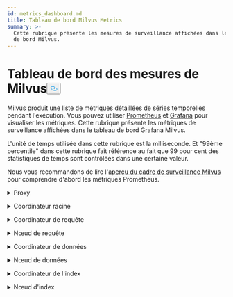 ```yaml
---
id: metrics_dashboard.md
title: Tableau de bord Milvus Metrics
summary: >-
  Cette rubrique présente les mesures de surveillance affichées dans le tableau
  de bord Milvus.
---
```

<h1 id="Milvus-Metrics-Dashboard" class="common-anchor-header">Tableau de bord des mesures de Milvus<button data-href="#Milvus-Metrics-Dashboard" class="anchor-icon" translate="no">
      <svg translate="no"
        aria-hidden="true"
        focusable="false"
        height="20"
        version="1.1"
        viewBox="0 0 16 16"
        width="16"
      >
        <path
          fill="#0092E4"
          fill-rule="evenodd"
          d="M4 9h1v1H4c-1.5 0-3-1.69-3-3.5S2.55 3 4 3h4c1.45 0 3 1.69 3 3.5 0 1.41-.91 2.72-2 3.25V8.59c.58-.45 1-1.27 1-2.09C10 5.22 8.98 4 8 4H4c-.98 0-2 1.22-2 2.5S3 9 4 9zm9-3h-1v1h1c1 0 2 1.22 2 2.5S13.98 12 13 12H9c-.98 0-2-1.22-2-2.5 0-.83.42-1.64 1-2.09V6.25c-1.09.53-2 1.84-2 3.25C6 11.31 7.55 13 9 13h4c1.45 0 3-1.69 3-3.5S14.5 6 13 6z"
        ></path>
      </svg>
    </button></h1><p>Milvus produit une liste de métriques détaillées de séries temporelles pendant l'exécution. Vous pouvez utiliser <a href="https://prometheus.io/">Prometheus</a> et <a href="https://grafana.com/">Grafana</a> pour visualiser les métriques. Cette rubrique présente les métriques de surveillance affichées dans le tableau de bord Grafana Milvus.</p>
<p>L'unité de temps utilisée dans cette rubrique est la milliseconde. Et "99ème percentile" dans cette rubrique fait référence au fait que 99 pour cent des statistiques de temps sont contrôlées dans une certaine valeur.</p>
<p>Nous vous recommandons de lire l'<a href="/docs/fr/monitor_overview.md">aperçu du cadre de surveillance Milvus</a> pour comprendre d'abord les métriques Prometheus.</p>
<p><details><summary>Proxy</summary></p>
<table>
<thead>
<tr><th>Panel</th><th>Description du panneau</th><th>PromQL (langage de requête Prometheus)</th><th>Les métriques Milvus utilisées</th><th>Description des métriques Milvus</th></tr>
</thead>
<tbody>
<tr><td>Taux de comptage des vecteurs de recherche</td><td>Nombre moyen de vecteurs interrogés par seconde par chaque proxy au cours des deux dernières minutes.</td><td><code translate="no">sum(increase(milvus_proxy_search_vectors_count{app_kubernetes_io_instance=~&quot;$instance&quot;, app_kubernetes_io_name=&quot;$app_name&quot;, namespace=&quot;$namespace&quot;}[2m])/120) by (pod, node_id)</code></td><td><code translate="no">milvus_proxy_search_vectors_count</code></td><td>Nombre cumulé de vecteurs interrogés.</td></tr>
<tr><td>Taux de comptage des vecteurs d'insertion</td><td>Nombre moyen de vecteurs insérés par seconde par chaque proxy au cours des deux dernières minutes.</td><td><code translate="no">sum(increase(milvus_proxy_insert_vectors_count{app_kubernetes_io_instance=~&quot;$instance&quot;, app_kubernetes_io_name=&quot;$app_name&quot;, namespace=&quot;$namespace&quot;}[2m])/120) by (pod, node_id)</code></td><td><code translate="no">milvus_proxy_insert_vectors_count</code></td><td>Nombre cumulé de vecteurs insérés.</td></tr>
<tr><td>Temps de latence de la recherche</td><td>Temps de latence moyen et 99e centile du temps de latence pour la réception des demandes de recherche et d'interrogation par chaque mandataire au cours des deux dernières minutes.</td><td>p99 : <br/> <code translate="no">histogram_quantile(0.99, sum by (le, query_type, pod, node_id) (rate(milvus_proxy_sq_latency_bucket{app_kubernetes_io_instance=~&quot;$instance&quot;, app_kubernetes_io_name=&quot;$app_name&quot;, namespace=&quot;$namespace&quot;}[2m])))</code> <br/> avg : <br/> <code translate="no">sum(increase(milvus_proxy_sq_latency_sum{app_kubernetes_io_instance=~&quot;$instance&quot;, app_kubernetes_io_name=&quot;$app_name&quot;, namespace=&quot;$namespace&quot;}[2m])) by (pod, node_id, query_type) / sum(increase(milvus_proxy_sq_latency_count{app_kubernetes_io_instance=~&quot;$instance&quot;, app_kubernetes_io_name=&quot;$app_name&quot;, namespace=&quot;$namespace&quot;}[2m])) by (pod, node_id, query_type)</code></td><td><code translate="no">milvus_proxy_sq_latency</code></td><td>Temps de latence des demandes de recherche et d'interrogation.</td></tr>
<tr><td>Temps de latence de la recherche dans la collection</td><td>Temps de latence moyen et 99e percentile de la latence de réception des demandes de recherche et d'interrogation d'une collection spécifique par chaque proxy au cours des deux dernières minutes.</td><td>p99 : <br/> <code translate="no">histogram_quantile(0.99, sum by (le, query_type, pod, node_id) (rate(milvus_proxy_collection_sq_latency_bucket{app_kubernetes_io_instance=~&quot;$instance&quot;, app_kubernetes_io_name=&quot;$app_name&quot;, namespace=&quot;$namespace&quot;, collection_name=~&quot;$collection&quot;}[2m])))</code> <br/> avg : <br/> <code translate="no">sum(increase(milvus_proxy_collection_sq_latency_sum{app_kubernetes_io_instance=~&quot;$instance&quot;, app_kubernetes_io_name=&quot;$app_name&quot;, namespace=&quot;$namespace&quot;, collection_name=~&quot;$collection&quot;}[2m])) by (pod, node_id, query_type) / sum(increase(milvus_proxy_collection_sq_latency_count{app_kubernetes_io_instance=~&quot;$instance&quot;, app_kubernetes_io_name=&quot;$app_name&quot;, namespace=&quot;$namespace&quot;, collection_name=~&quot;$collection&quot;}[2m])) by (pod, node_id, query_type)</code></td><td><code translate="no">milvus_proxy_collection_sq_latency_sum</code></td><td>Temps de latence des demandes de recherche et d'interrogation d'une collection spécifique</td></tr>
<tr><td>Latence de mutation</td><td>Temps de latence moyen et 99e percentile du temps de latence pour la réception de demandes de mutation par chaque proxy au cours des deux dernières minutes.</td><td>p99 : <br/> <code translate="no">histogram_quantile(0.99, sum by (le, msg_type, pod, node_id) (rate(milvus_proxy_mutation_latency_bucket{app_kubernetes_io_instance=~&quot;$instance&quot;, app_kubernetes_io_name=&quot;$app_name&quot;, namespace=&quot;$namespace&quot;}[2m])))</code> <br/> avg : <br/> <code translate="no">sum(increase(milvus_proxy_mutation_latency_sum{app_kubernetes_io_instance=~&quot;$instance&quot;, app_kubernetes_io_name=&quot;$app_name&quot;, namespace=&quot;$namespace&quot;}[2m])) by (pod, node_id, msg_type) / sum(increase(milvus_proxy_mutation_latency_count{app_kubernetes_io_instance=~&quot;$instance&quot;, app_kubernetes_io_name=&quot;$app_name&quot;, namespace=&quot;$namespace&quot;}[2m])) by (pod, node_id, msg_type)</code></td><td><code translate="no">milvus_proxy_mutation_latency_sum</code></td><td>Temps de latence des demandes de mutation.</td></tr>
<tr><td>Temps de latence de la mutation de la collection</td><td>Temps de latence moyen et 99e percentile de la latence de réception des demandes de mutation vers une collection spécifique par chaque proxy au cours des deux dernières minutes.</td><td>p99 : <br/> <code translate="no">histogram_quantile(0.99, sum by (le, query_type, pod, node_id) (rate(milvus_proxy_collection_sq_latency_bucket{app_kubernetes_io_instance=~&quot;$instance&quot;, app_kubernetes_io_name=&quot;$app_name&quot;, namespace=&quot;$namespace&quot;, collection_name=~&quot;$collection&quot;}[2m])))</code> <br/> avg : <br/> <code translate="no">sum(increase(milvus_proxy_collection_sq_latency_sum{app_kubernetes_io_instance=~&quot;$instance&quot;, app_kubernetes_io_name=&quot;$app_name&quot;, namespace=&quot;$namespace&quot;, collection_name=~&quot;$collection&quot;}[2m])) by (pod, node_id, query_type) / sum(increase(milvus_proxy_collection_sq_latency_count{app_kubernetes_io_instance=~&quot;$instance&quot;, app_kubernetes_io_name=&quot;$app_name&quot;, namespace=&quot;$namespace&quot;, collection_name=~&quot;$collection&quot;}[2m])) by (pod, node_id, query_type)</code></td><td><code translate="no">milvus_proxy_collection_sq_latency_sum</code></td><td>Temps de latence des demandes de mutation vers une collection spécifique</td></tr>
<tr><td>Temps d'attente des résultats de recherche</td><td>Temps de latence moyen et 99e centile du temps de latence entre l'envoi de demandes de recherche et de requête et la réception des résultats par proxy au cours des deux dernières minutes.</td><td>p99 : <br/> <code translate="no">histogram_quantile(0.99, sum by (le, query_type, pod, node_id) (rate(milvus_proxy_sq_wait_result_latency_bucket{app_kubernetes_io_instance=~&quot;$instance&quot;, app_kubernetes_io_name=&quot;$app_name&quot;, namespace=&quot;$namespace&quot;}[2m])))</code> <br/> avg : <br/> <code translate="no">sum(increase(milvus_proxy_sq_wait_result_latency_sum{app_kubernetes_io_instance=~&quot;$instance&quot;, app_kubernetes_io_name=&quot;$app_name&quot;, namespace=&quot;$namespace&quot;}[2m])) by (pod, node_id, query_type) / sum(increase(milvus_proxy_sq_wait_result_latency_count{app_kubernetes_io_instance=~&quot;$instance&quot;, app_kubernetes_io_name=&quot;$app_name&quot;, namespace=&quot;$namespace&quot;}[2m])) by (pod, node_id, query_type)</code></td><td><code translate="no">milvus_proxy_sq_wait_result_latency</code></td><td>Temps de latence entre l'envoi de demandes de recherche et de requête et la réception des résultats.</td></tr>
<tr><td>Réduire la latence des résultats de recherche</td><td>Temps de latence moyen et 99e percentile du temps de latence pour l'agrégation des résultats de recherche et de requête par proxy au cours des deux dernières minutes.</td><td>p99 : <br/> <code translate="no">histogram_quantile(0.99, sum by (le, query_type, pod, node_id) (rate(milvus_proxy_sq_reduce_result_latency_bucket{app_kubernetes_io_instance=~&quot;$instance&quot;, app_kubernetes_io_name=&quot;$app_name&quot;, namespace=&quot;$namespace&quot;}[2m])))</code> <br/> avg : <br/> <code translate="no">sum(increase(milvus_proxy_sq_reduce_result_latency_sum{app_kubernetes_io_instance=~&quot;$instance&quot;, app_kubernetes_io_name=&quot;$app_name&quot;, namespace=&quot;$namespace&quot;}[2m])) by (pod, node_id, query_type) / sum(increase(milvus_proxy_sq_reduce_result_latency_count{app_kubernetes_io_instance=~&quot;$instance&quot;, app_kubernetes_io_name=&quot;$app_name&quot;, namespace=&quot;$namespace&quot;}[2m])) by (pod, node_id, query_type)</code></td><td><code translate="no">milvus_proxy_sq_reduce_result_latency</code></td><td>Temps de latence de l'agrégation des résultats de recherche et d'interrogation renvoyés par chaque nœud d'interrogation.</td></tr>
<tr><td>Temps de latence du décodage des résultats de recherche</td><td>Temps de latence moyen et 99e centile du temps de latence du décodage des résultats de recherche et d'interrogation par proxy au cours des deux dernières minutes.</td><td>p99 : <br/> <code translate="no">histogram_quantile(0.99, sum by (le, query_type, pod, node_id) (rate(milvus_proxy_sq_decode_result_latency_bucket{app_kubernetes_io_instance=~&quot;$instance&quot;, app_kubernetes_io_name=&quot;$app_name&quot;, namespace=&quot;$namespace&quot;}[2m])))</code> <br/> avg : <br/> <code translate="no">sum(increase(milvus_proxy_sq_decode_result_latency_sum{app_kubernetes_io_instance=~&quot;$instance&quot;, app_kubernetes_io_name=&quot;$app_name&quot;, namespace=&quot;$namespace&quot;}[2m])) by (pod, node_id, query_type) / sum(increase(milvus_proxy_sq_decode_resultlatency_count{app_kubernetes_io_instance=~&quot;$instance&quot;, app_kubernetes_io_name=&quot;$app_name&quot;, namespace=&quot;$namespace&quot;}[2m])) by (pod, node_id, query_type)</code></td><td><code translate="no">milvus_proxy_sq_decode_result_latency</code></td><td>Temps de latence du décodage de chaque résultat de recherche et de requête.</td></tr>
<tr><td>Msg Stream Object Num</td><td>Nombre moyen, maximum et minimum d'objets msgstream créés par chaque proxy sur le sujet physique correspondant au cours des deux dernières minutes.</td><td><code translate="no">avg(milvus_proxy_msgstream_obj_num{app_kubernetes_io_instance=~&quot;$instance&quot;, app_kubernetes_io_name=&quot;$app_name&quot;, namespace=&quot;$namespace&quot;}) by (pod, node_id) max(milvus_proxy_msgstream_obj_num{app_kubernetes_io_instance=~&quot;$instance&quot;, app_kubernetes_io_name=&quot;$app_name&quot;, namespace=&quot;$namespace&quot;}) by (pod, node_id) min(milvus_proxy_msgstream_obj_num{app_kubernetes_io_instance=~&quot;$instance&quot;, app_kubernetes_io_name=&quot;$app_name&quot;, namespace=&quot;$namespace&quot;}) by (pod, node_id)</code></td><td><code translate="no">milvus_proxy_msgstream_obj_num</code></td><td>Le nombre d'objets msgstream créés sur chaque sujet physique.</td></tr>
<tr><td>Latence d'envoi des mutations</td><td>Temps de latence moyen et 99e centile du temps de latence de l'envoi de demandes d'insertion ou de suppression par chaque proxy au cours des deux dernières minutes.</td><td>p99 : <br/> <code translate="no">histogram_quantile(0.99, sum by (le, msg_type, pod, node_id) (rate(milvus_proxy_mutation_send_latency_bucket{app_kubernetes_io_instance=~&quot;$instance&quot;, app_kubernetes_io_name=&quot;$app_name&quot;, namespace=&quot;$namespace&quot;}[2m])))</code> <br/> avg : <br/> <code translate="no">sum(increase(milvus_proxy_mutation_send_latency_sum{app_kubernetes_io_instance=~&quot;$instance&quot;, app_kubernetes_io_name=&quot;$app_name&quot;, namespace=&quot;$namespace&quot;}[2m])) by (pod, node_id, msg_type) / sum(increase(milvus_proxy_mutation_send_latency_count{app_kubernetes_io_instance=~&quot;$instance&quot;, app_kubernetes_io_name=&quot;$app_name&quot;, namespace=&quot;$namespace&quot;}[2m])) by (pod, node_id, msg_type)</code></td><td><code translate="no">milvus_proxy_mutation_send_latency</code></td><td>Temps de latence pour l'envoi de demandes d'insertion ou de suppression.</td></tr>
<tr><td>Taux de réussite du cache</td><td>Le taux moyen de réussite dans le cache des opérations incluant <code translate="no">GeCollectionID</code>, <code translate="no">GetCollectionInfo</code>, et <code translate="no">GetCollectionSchema</code> par seconde au cours des deux dernières minutes.</td><td><code translate="no">sum(increase(milvus_proxy_cache_hit_count{app_kubernetes_io_instance=~&quot;$instance&quot;, app_kubernetes_io_name=&quot;$app_name&quot;, namespace=&quot;$namespace&quot;, cache_state=&quot;hit&quot;}[2m])/120) by(cache_name, pod, node_id) / sum(increase(milvus_proxy_cache_hit_count{app_kubernetes_io_instance=~&quot;$instance&quot;, app_kubernetes_io_name=&quot;$app_name&quot;, namespace=&quot;$namespace&quot;}[2m])/120) by(cache_name, pod, node_id)</code></td><td><code translate="no">milvus_proxy_cache_hit_count</code></td><td>Statistiques des taux de réussite et d'échec de chaque opération de lecture du cache.</td></tr>
<tr><td>Latence de mise à jour de la mémoire cache</td><td>La latence moyenne et le 99e percentile de la latence de mise à jour du cache par proxy au cours des deux dernières minutes.</td><td>p99 : <br/> <code translate="no">histogram_quantile(0.99, sum by (le, pod, node_id) (rate(milvus_proxy_cache_update_latency_bucket{app_kubernetes_io_instance=~&quot;$instance&quot;, app_kubernetes_io_name=&quot;$app_name&quot;, namespace=&quot;$namespace&quot;}[2m])))</code> <br/> avg : <br/> <code translate="no">sum(increase(milvus_proxy_cache_update_latency_sum{app_kubernetes_io_instance=~&quot;$instance&quot;, app_kubernetes_io_name=&quot;$app_name&quot;, namespace=&quot;$namespace&quot;}[2m])) by (pod, node_id) / sum(increase(milvus_proxy_cache_update_latency_count{app_kubernetes_io_instance=~&quot;$instance&quot;, app_kubernetes_io_name=&quot;$app_name&quot;, namespace=&quot;$namespace&quot;}[2m])) by (pod, node_id)</code></td><td><code translate="no">milvus_proxy_cache_update_latency</code></td><td>Temps de latence de la mise à jour du cache à chaque fois.</td></tr>
<tr><td>Temps de synchronisation</td><td>Le nombre moyen, maximum et minimum d'heures de référence synchronisées par chaque proxy dans le canal physique correspondant.</td><td><code translate="no">avg(milvus_proxy_sync_epoch_time{app_kubernetes_io_instance=~&quot;$instance&quot;, app_kubernetes_io_name=&quot;$app_name&quot;, namespace=&quot;$namespace&quot;}) by (pod, node_id) max(milvus_proxy_sync_epoch_time{app_kubernetes_io_instance=~&quot;$instance&quot;, app_kubernetes_io_name=&quot;$app_name&quot;, namespace=&quot;$namespace&quot;}) by (pod, node_id) min(milvus_proxy_sync_epoch_time{app_kubernetes_io_instance=~&quot;$instance&quot;, app_kubernetes_io_name=&quot;$app_name&quot;, namespace=&quot;$namespace&quot;}) by (pod, node_id)</code></td><td><code translate="no">milvus_proxy_sync_epoch_time</code></td><td>L'heure d'origine de chaque canal physique (heure Unix, millisecondes écoulées depuis le 1er janvier 1970).    <br/>    Il y a un <code translate="no">ChannelName</code> par défaut en dehors des canaux physiques.</td></tr>
<tr><td>Appliquer la latence PK</td><td>La latence moyenne et le 99ème percentile de la latence de l'application de la clé primaire par chaque proxy au cours des deux dernières minutes.</td><td>p99 : <br/> <code translate="no">histogram_quantile(0.99, sum by (le, pod, node_id) (rate(milvus_proxy_apply_pk_latency_bucket{app_kubernetes_io_instance=~&quot;$instance&quot;, app_kubernetes_io_name=&quot;$app_name&quot;, namespace=&quot;$namespace&quot;}[2m])))</code> <br/> avg : <br/> <code translate="no">sum(increase(milvus_proxy_apply_pk_latency_sum{app_kubernetes_io_instance=~&quot;$instance&quot;, app_kubernetes_io_name=&quot;$app_name&quot;, namespace=&quot;$namespace&quot;}[2m])) by (pod, node_id) / sum(increase(milvus_proxy_apply_pk_latency_count{app_kubernetes_io_instance=~&quot;$instance&quot;, app_kubernetes_io_name=&quot;$app_name&quot;, namespace=&quot;$namespace&quot;}[2m])) by (pod, node_id)</code></td><td><code translate="no">milvus_proxy_apply_pk_latency</code></td><td>Le temps de latence de l'application de la clé primaire.</td></tr>
<tr><td>Temps de latence de l'horodatage de l'application</td><td>Le temps de latence moyen et le 99ème percentile du temps de latence de l'application de l'horodatage par chaque proxy au cours des deux dernières minutes.</td><td>p99 : <br/> <code translate="no">histogram_quantile(0.99, sum by (le, pod, node_id) (rate(milvus_proxy_apply_timestamp_latency_bucket{app_kubernetes_io_instance=~&quot;$instance&quot;, app_kubernetes_io_name=&quot;$app_name&quot;, namespace=&quot;$namespace&quot;}[2m])))</code> <br/> avg : <br/> <code translate="no">sum(increase(milvus_proxy_apply_timestamp_latency_sum{app_kubernetes_io_instance=~&quot;$instance&quot;, app_kubernetes_io_name=&quot;$app_name&quot;, namespace=&quot;$namespace&quot;}[2m])) by (pod, node_id) / sum(increase(milvus_proxy_apply_timestamp_latency_count{app_kubernetes_io_instance=~&quot;$instance&quot;, app_kubernetes_io_name=&quot;$app_name&quot;, namespace=&quot;$namespace&quot;}[2m])) by (pod, node_id)</code></td><td><code translate="no">milvus_proxy_apply_timestamp_latency</code></td><td>Le temps de latence de l'application de l'horodatage.</td></tr>
<tr><td>Taux de réussite des demandes</td><td>Le nombre de requêtes réussies reçues par seconde par chaque proxy, avec une ventilation détaillée de chaque type de requête. Les types de demandes possibles sont DescribeCollection, DescribeIndex, GetCollectionStatistics, HasCollection, Search, Query, ShowPartitions, Insert, etc.</td></tr>
<tr><td><code translate="no">sum(increase(milvus_proxy_req_count{app_kubernetes_io_instance=~&quot;$instance&quot;, app_kubernetes_io_name=&quot;$app_name&quot;, namespace=&quot;$namespace&quot;, status=&quot;success&quot;}[2m])/120) by(function_name, pod, node_id)</code></td><td><code translate="no">milvus_proxy_req_count</code></td><td>Nombre de tous les types de demandes reçues</td></tr>
<tr><td>Taux d'échec des demandes</td><td>Le nombre de demandes échouées reçues par seconde par chaque proxy, avec une ventilation détaillée de chaque type de demande. Les types de demandes possibles sont DescribeCollection, DescribeIndex, GetCollectionStatistics, HasCollection, Search, Query, ShowPartitions, Insert, etc.</td></tr>
<tr><td><code translate="no">sum(increase(milvus_proxy_req_count{app_kubernetes_io_instance=~&quot;$instance&quot;, app_kubernetes_io_name=&quot;$app_name&quot;, namespace=&quot;$namespace&quot;, status=&quot;fail&quot;}[2m])/120) by(function_name, pod, node_id)</code></td><td><code translate="no">milvus_proxy_req_count</code></td><td>Nombre de tous les types de demandes reçues</td></tr>
<tr><td>Temps de latence des requêtes</td><td>La latence moyenne et le 99e percentile de la latence de tous les types de requêtes reçues par chaque proxy.</td><td>p99 : <br/> <code translate="no">histogram_quantile(0.99, sum by (le, pod, node_id, function_name) (rate(milvus_proxy_req_latency_bucket{app_kubernetes_io_instance=~&quot;$instance&quot;, app_kubernetes_io_name=&quot;$app_name&quot;, namespace=&quot;$namespace&quot;}[2m])))</code> <br/> avg : <br/> <code translate="no">sum(increase(milvus_proxy_req_latency_sum{app_kubernetes_io_instance=~&quot;$instance&quot;, app_kubernetes_io_name=&quot;$app_name&quot;, namespace=&quot;$namespace&quot;}[2m])) by (pod, node_id, function_name) / sum(increase(milvus_proxy_req_latency_count{app_kubernetes_io_instance=~&quot;$instance&quot;, app_kubernetes_io_name=&quot;$app_name&quot;, namespace=&quot;$namespace&quot;}[2m])) by (pod, node_id, function_name)</code></td><td><code translate="no">milvus_proxy_req_latency</code></td><td>Le temps de latence de tous les types de demandes de réception</td></tr>
<tr><td>Taux d'octets des demandes d'insertion/suppression</td><td>Nombre d'octets de demandes d'insertion et de suppression reçus par seconde par le proxy au cours des deux dernières minutes.</td><td><code translate="no">sum(increase(milvus_proxy_receive_bytes_count{app_kubernetes_io_instance=~&quot;$instance&quot;, app_kubernetes_io_name=&quot;$app_name&quot;, namespace=&quot;$namespace&quot;}[2m])/120) by(pod, node_id)</code></td><td><code translate="no">milvus_proxy_receive_bytes_count</code></td><td>Le nombre de demandes d'insertion et de suppression.</td></tr>
<tr><td>Taux d'envoi d'octets</td><td>Nombre d'octets par seconde renvoyés au client pendant que chaque proxy répond aux demandes de recherche et de requête au cours des deux dernières minutes.</td><td><code translate="no">sum(increase(milvus_proxy_send_bytes_count{app_kubernetes_io_instance=~&quot;$instance&quot;, app_kubernetes_io_name=&quot;$app_name&quot;, namespace=&quot;$namespace&quot;}[2m])/120) by(pod, node_id)</code></td><td><code translate="no">milvus_proxy_send_bytes_count</code></td><td>Nombre d'octets renvoyés au client pendant que chaque proxy répond aux demandes de recherche et d'interrogation.</td></tr>
</tbody>
</table>
<p></details></p>
<p><details><summary>Coordinateur racine</summary></p>
<table>
<thead>
<tr><th>Panneau</th><th>Description du panel</th><th>PromQL (langage de requête Prometheus)</th><th>Les métriques Milvus utilisées</th><th>Description des métriques Milvus</th></tr>
</thead>
<tbody>
<tr><td>Proxy Node Num</td><td>Nombre de proxies créés.</td><td><code translate="no">sum(milvus_rootcoord_proxy_num{app_kubernetes_io_instance=~&quot;$instance&quot;, app_kubernetes_io_name=&quot;$app_name&quot;, namespace=&quot;$namespace&quot;}) by (app_kubernetes_io_instance)</code></td><td><code translate="no">milvus_rootcoord_proxy_num</code></td><td>Nombre de proxies.</td></tr>
<tr><td>Sync Time</td><td>Le nombre moyen, maximum et minimum de temps d'époque synchronisés par chaque coordonnée racine dans chaque canal physique (PChannel).</td><td><code translate="no">avg(milvus_rootcoord_sync_epoch_time{app_kubernetes_io_instance=~&quot;$instance&quot;, app_kubernetes_io_name=&quot;$app_name&quot;, namespace=&quot;$namespace&quot;}) by (app_kubernetes_io_instance) max(milvus_rootcoord_sync_epoch_time{app_kubernetes_io_instance=~&quot;$instance&quot;, app_kubernetes_io_name=&quot;$app_name&quot;, namespace=&quot;$namespace&quot;}) by (app_kubernetes_io_instance) min(milvus_rootcoord_sync_epoch_time{app_kubernetes_io_instance=~&quot;$instance&quot;, app_kubernetes_io_name=&quot;$app_name&quot;, namespace=&quot;$namespace&quot;}) by (app_kubernetes_io_instance)</code></td><td><code translate="no">milvus_rootcoord_sync_epoch_time</code></td><td>L'heure de référence de chaque canal physique (heure Unix, millisecondes écoulées depuis le 1er janvier 1970).</td></tr>
<tr><td>Taux de requêtes DDL</td><td>L'état et le nombre de requêtes DDL par seconde au cours des deux dernières minutes.</td><td><code translate="no">sum(increase(milvus_rootcoord_ddl_req_count{app_kubernetes_io_instance=~&quot;$instance&quot;, app_kubernetes_io_name=&quot;$app_name&quot;, namespace=&quot;$namespace&quot;}[2m])/120) by (status, function_name)</code></td><td><code translate="no">milvus_rootcoord_ddl_req_count</code></td><td>Le nombre total de requêtes DDL, y compris <code translate="no">CreateCollection</code>, <code translate="no">DescribeCollection</code>, <code translate="no">DescribeSegments</code>, <code translate="no">HasCollection</code>, <code translate="no">ShowCollections</code>, <code translate="no">ShowPartitions</code>, et <code translate="no">ShowSegments</code>.</td></tr>
<tr><td>Temps de latence des requêtes DDL</td><td>La latence moyenne et le 99e percentile de la latence des requêtes DDL au cours des deux dernières minutes.</td><td>p99 : <br/> <code translate="no">histogram_quantile(0.99, sum by (le, function_name) (rate(milvus_rootcoord_ddl_req_latency_bucket{app_kubernetes_io_instance=~&quot;$instance&quot;, app_kubernetes_io_name=&quot;$app_name&quot;, namespace=&quot;$namespace&quot;}[2m])))</code> <br/> avg : <br/> <code translate="no">sum(increase(milvus_rootcoord_ddl_req_latency_sum{app_kubernetes_io_instance=~&quot;$instance&quot;, app_kubernetes_io_name=&quot;$app_name&quot;, namespace=&quot;$namespace&quot;}[2m])) by (function_name) / sum(increase(milvus_rootcoord_ddl_req_latency_count{app_kubernetes_io_instance=~&quot;$instance&quot;, app_kubernetes_io_name=&quot;$app_name&quot;, namespace=&quot;$namespace&quot;}[2m])) by (function_name)</code></td><td><code translate="no">milvus_rootcoord_ddl_req_latency</code></td><td>Le temps de latence de tous les types de requêtes DDL.</td></tr>
<tr><td>Sync Timetick Latency (Temps de latence de la synchronisation)</td><td>La latence moyenne et le 99ème percentile du temps utilisé par root coord pour synchroniser tous les horodatages avec PChannel au cours des deux dernières minutes.</td><td>p99 : <br/> <code translate="no">histogram_quantile(0.99, sum by (le) (rate(milvus_rootcoord_sync_timetick_latency_bucket{app_kubernetes_io_instance=~&quot;$instance&quot;, app_kubernetes_io_name=&quot;$app_name&quot;, namespace=&quot;$namespace&quot;}[2m])))</code> <br/> avg : <br/> <code translate="no">sum(increase(milvus_rootcoord_sync_timetick_latency_sum{app_kubernetes_io_instance=~&quot;$instance&quot;, app_kubernetes_io_name=&quot;$app_name&quot;, namespace=&quot;$namespace&quot;}[2m])) / sum(increase(milvus_rootcoord_sync_timetick_latency_count{app_kubernetes_io_instance=~&quot;$instance&quot;, app_kubernetes_io_name=&quot;$app_name&quot;, namespace=&quot;$namespace&quot;}[2m]))</code></td><td><code translate="no">milvus_rootcoord_sync_timetick_latency</code></td><td>le temps utilisé par le coordonnateur principal pour synchroniser tous les horodatages avec le canal PC.</td></tr>
<tr><td>ID Alloc Rate</td><td>Le nombre d'identifiants attribués par le coordinateur racine par seconde au cours des deux dernières minutes.</td><td><code translate="no">sum(increase(milvus_rootcoord_id_alloc_count{app_kubernetes_io_instance=~&quot;$instance&quot;, app_kubernetes_io_name=&quot;$app_name&quot;, namespace=&quot;$namespace&quot;}[2m])/120)</code></td><td><code translate="no">milvus_rootcoord_id_alloc_count</code></td><td>Le nombre cumulé d'identifiants attribués par le coordinateur racine.</td></tr>
<tr><td>Horodatage</td><td>L'horodatage le plus récent du coordonnateur racine.</td><td><code translate="no">milvus_rootcoord_timestamp{app_kubernetes_io_instance=~&quot;$instance&quot;, app_kubernetes_io_name=&quot;$app_name&quot;, namespace=&quot;$namespace&quot;}</code></td><td><code translate="no">milvus_rootcoord_timestamp</code></td><td>Dernier horodatage de la coordonnée racine.</td></tr>
<tr><td>Horodatage sauvegardé</td><td>Les horodatages pré-assignés que la racine de la coordination enregistre dans le méta stockage.</td><td><code translate="no">milvus_rootcoord_timestamp_saved{app_kubernetes_io_instance=~&quot;$instance&quot;, app_kubernetes_io_name=&quot;$app_name&quot;, namespace=&quot;$namespace&quot;}</code></td><td><code translate="no">milvus_rootcoord_timestamp_saved</code></td><td>Les horodatages pré-assignés que le coordonnateur racine enregistre dans le méta-mémoire.     <br/>    Les horodatages sont attribués 3 secondes plus tôt. L'horodatage est mis à jour et enregistré dans le méta-magasin toutes les 50 millisecondes.</td></tr>
<tr><td>Collection Num</td><td>Le nombre total de collections.</td><td><code translate="no">sum(milvus_rootcoord_collection_num{app_kubernetes_io_instance=~&quot;$instance&quot;, app_kubernetes_io_name=&quot;$app_name&quot;, namespace=&quot;$namespace&quot;}) by (app_kubernetes_io_instance)</code></td><td><code translate="no">milvus_rootcoord_collection_num</code></td><td>Le nombre total de collections existant actuellement dans Milvus.</td></tr>
<tr><td>Partition Num</td><td>Le nombre total de partitions.</td><td><code translate="no">sum(milvus_rootcoord_partition_num{app_kubernetes_io_instance=~&quot;$instance&quot;, app_kubernetes_io_name=&quot;$app_name&quot;, namespace=&quot;$namespace&quot;}) by (app_kubernetes_io_instance)</code></td><td><code translate="no">milvus_rootcoord_partition_num</code></td><td>Le nombre total de partitions existant actuellement dans Milvus.</td></tr>
<tr><td>Canal DML Num</td><td>Le nombre total de canaux DML.</td><td><code translate="no">sum(milvus_rootcoord_dml_channel_num{app_kubernetes_io_instance=~&quot;$instance&quot;, app_kubernetes_io_name=&quot;$app_name&quot;, namespace=&quot;$namespace&quot;}) by (app_kubernetes_io_instance)</code></td><td><code translate="no">milvus_rootcoord_dml_channel_num</code></td><td>Le nombre total de canaux DML existant actuellement dans Milvus.</td></tr>
<tr><td>Msgstream Num</td><td>Nombre total de flux de messages.</td><td><code translate="no">sum(milvus_rootcoord_msgstream_obj_num{app_kubernetes_io_instance=~&quot;$instance&quot;, app_kubernetes_io_name=&quot;$app_name&quot;, namespace=&quot;$namespace&quot;}) by (app_kubernetes_io_instance)</code></td><td><code translate="no">milvus_rootcoord_msgstream_obj_num</code></td><td>Le nombre total de flux de messages dans Milvus actuellement.</td></tr>
<tr><td>Credential Num</td><td>Nombre total d'informations d'identification.</td><td><code translate="no">sum(milvus_rootcoord_credential_num{app_kubernetes_io_instance=~&quot;$instance&quot;, app_kubernetes_io_name=&quot;$app_name&quot;, namespace=&quot;$namespace&quot;}) by (app_kubernetes_io_instance)</code></td><td><code translate="no">milvus_rootcoord_credential_num</code></td><td>Le nombre total d'informations d'identification dans Milvus actuellement.</td></tr>
<tr><td>Time Tick Delay</td><td>Somme des délais maximums des graphiques de flux sur tous les DataNodes et QueryNodes.</td><td><code translate="no">sum(milvus_rootcoord_time_tick_delay{app_kubernetes_io_instance=~&quot;$instance&quot;, app_kubernetes_io_name=&quot;$app_name&quot;, namespace=&quot;$namespace&quot;}) by (app_kubernetes_io_instance)</code></td><td><code translate="no">milvus_rootcoord_time_tick_delay</code></td><td>Le délai maximum des graphiques de flux sur chaque DataNode et QueryNode.</td></tr>
</tbody>
</table>
<p></details></p>
<p><details><summary>Coordinateur de requête</summary></p>
<table>
<thead>
<tr><th>Panneau</th><th>Description du panneau</th><th>PromQL (langage de requête Prometheus)</th><th>Les métriques Milvus utilisées</th><th>Description des métriques Milvus</th></tr>
</thead>
<tbody>
<tr><td>Collection Loaded Num</td><td>Nombre de collections actuellement chargées en mémoire.</td><td><code translate="no">sum(milvus_querycoord_collection_num{app_kubernetes_io_instance=~&quot;$instance&quot;, app_kubernetes_io_name=&quot;$app_name&quot;, namespace=&quot;$namespace&quot;}) by (app_kubernetes_io_instance)</code></td><td><code translate="no">milvus_querycoord_collection_num</code></td><td>Nombre de collections actuellement chargées par Milvus.</td></tr>
<tr><td>Entité chargée Num</td><td>Nombre d'entités actuellement chargées en mémoire.</td><td><code translate="no">sum(milvus_querycoord_entity_num{app_kubernetes_io_instance=~&quot;$instance&quot;, app_kubernetes_io_name=&quot;$app_name&quot;, namespace=&quot;$namespace&quot;}) by (app_kubernetes_io_instance)</code></td><td><code translate="no">milvus_querycoord_entitiy_num</code></td><td>Nombre d'entités actuellement chargées par Milvus.</td></tr>
<tr><td>Taux de demande de chargement</td><td>Nombre de demandes de chargement par seconde au cours des deux dernières minutes.</td><td><code translate="no">sum(increase(milvus_querycoord_load_req_count{app_kubernetes_io_instance=~&quot;$instance&quot;, app_kubernetes_io_name=&quot;$app_name&quot;, namespace=&quot;$namespace&quot;}[2m])120) by (status)</code></td><td><code translate="no">milvus_querycoord_load_req_count</code></td><td>Nombre cumulé de demandes de chargement.</td></tr>
<tr><td>Taux de demande de libération</td><td>Nombre de demandes de libération par seconde au cours des deux dernières minutes.</td><td><code translate="no">sum(increase(milvus_querycoord_release_req_count{app_kubernetes_io_instance=~&quot;$instance&quot;, app_kubernetes_io_name=&quot;$app_name&quot;, namespace=&quot;$namespace&quot;}[2m])/120) by (status)</code></td><td><code translate="no">milvus_querycoord_release_req_count</code></td><td>Nombre cumulé de demandes de libération.</td></tr>
<tr><td>Temps de latence des demandes de chargement</td><td>La latence moyenne et le 99e percentile de la latence des demandes de chargement au cours des deux dernières minutes.</td><td>p99 : <br/> <code translate="no">histogram_quantile(0.99, sum by (le) (rate(milvus_querycoord_load_latency_bucket{app_kubernetes_io_instance=~&quot;$instance&quot;, app_kubernetes_io_name=&quot;$app_name&quot;, namespace=&quot;$namespace&quot;}[2m])))</code> <br/> avg : <br/> <code translate="no">sum(increase(milvus_querycoord_load_latency_sum{app_kubernetes_io_instance=~&quot;$instance&quot;, app_kubernetes_io_name=&quot;$app_name&quot;, namespace=&quot;$namespace&quot;}[2m])) / sum(increase(milvus_querycoord_load_latency_count{app_kubernetes_io_instance=~&quot;$instance&quot;, app_kubernetes_io_name=&quot;$app_name&quot;, namespace=&quot;$namespace&quot;}[2m]))</code></td><td><code translate="no">milvus_querycoord_load_latency</code></td><td>Temps nécessaire à l'exécution d'une demande de chargement.</td></tr>
<tr><td>Latence de la demande de libération</td><td>Le temps de latence moyen et le 99ème percentile du temps de latence des demandes de libération au cours des deux dernières minutes.</td><td>p99 : <br/> <code translate="no">histogram_quantile(0.99, sum by (le) (rate(milvus_querycoord_release_latency_bucket{app_kubernetes_io_instance=~&quot;$instance&quot;, app_kubernetes_io_name=&quot;$app_name&quot;, namespace=&quot;$namespace&quot;}[2m])))</code> <br/> moyenne : <br/> <code translate="no">sum(increase(milvus_querycoord_release_latency_sum{app_kubernetes_io_instance=~&quot;$instance&quot;, app_kubernetes_io_name=&quot;$app_name&quot;, namespace=&quot;$namespace&quot;}[2m])) / sum(increase(milvus_querycoord_release_latency_count{app_kubernetes_io_instance=~&quot;$instance&quot;, app_kubernetes_io_name=&quot;$app_name&quot;, namespace=&quot;$namespace&quot;}[2m]))</code></td><td><code translate="no">milvus_querycoord_release_latency</code></td><td>Le temps nécessaire à l'exécution d'une demande de libération.</td></tr>
<tr><td>Sub-Load Task</td><td>Nombre de tâches de sous-charge.</td><td><code translate="no">sum(milvus_querycoord_child_task_num{app_kubernetes_io_instance=~&quot;$instance&quot;, app_kubernetes_io_name=&quot;$app_name&quot;, namespace=&quot;$namespace&quot;}) by (app_kubernetes_io_instance)</code></td><td><code translate="no">milvus_querycoord_child_task_num</code></td><td>Nombre de tâches de sous-charge.    <br/>    Une coordonnée de requête divise une demande de charge en plusieurs tâches de charge secondaires.</td></tr>
<tr><td>Tâche de charge parentale</td><td>Nombre de tâches de chargement parent.</td><td><code translate="no">sum(milvus_querycoord_parent_task_num{app_kubernetes_io_instance=~&quot;$instance&quot;, app_kubernetes_io_name=&quot;$app_name&quot;, namespace=&quot;$namespace&quot;}) by (app_kubernetes_io_instance)</code></td><td><code translate="no">milvus_querycoord_parent_task_num</code></td><td>Nombre de sous-tâches de charge.    <br/>    Chaque demande de charge correspond à une tâche parent dans la file d'attente des tâches.</td></tr>
<tr><td>Latence de la tâche de sous-charge</td><td>La latence moyenne et le 99e percentile de la latence d'une tâche de sous-charge au cours des deux dernières minutes.</td><td>p99 : <br/> <code translate="no">histogram_quantile(0.99, sum by (le) (rate(milvus_querycoord_child_task_latency_bucket{app_kubernetes_io_instance=~&quot;$instance&quot;, app_kubernetes_io_name=&quot;$app_name&quot;, namespace=&quot;$namespace&quot;}[2m])))</code> <br/> avg : <br/> <code translate="no">sum(increase(milvus_querycoord_child_task_latency_sum{app_kubernetes_io_instance=~&quot;$instance&quot;, app_kubernetes_io_name=&quot;$app_name&quot;, namespace=&quot;$namespace&quot;}[2m])) / sum(increase(milvus_querycoord_child_task_latency_count{app_kubernetes_io_instance=~&quot;$instance&quot;, app_kubernetes_io_name=&quot;$app_name&quot;, namespace=&quot;$namespace&quot;}[2m])) namespace&quot;}[2m])))</code></td><td><code translate="no">milvus_querycoord_child_task_latency</code></td><td>Temps d'attente pour terminer une tâche de sous-charge.</td></tr>
<tr><td>Query Node Num</td><td>Nombre de nœuds de requête gérés par query coord.</td><td><code translate="no">sum(milvus_querycoord_querynode_num{app_kubernetes_io_instance=~&quot;$instance&quot;, app_kubernetes_io_name=&quot;$app_name&quot;, namespace=&quot;$namespace&quot;}) by (app_kubernetes_io_instance)</code></td><td><code translate="no">milvus_querycoord_querynode_num</code></td><td>Nombre de nœuds de requête gérés par la coordination des requêtes.</td></tr>
</tbody>
</table>
<p></details></p>
<p><details><summary>Nœud de requête</summary></p>
<table>
<thead>
<tr><th>Panneau</th><th>Description du panneau</th><th>PromQL (langage de requête Prometheus)</th><th>Les métriques Milvus utilisées</th><th>Description des métriques Milvus</th></tr>
</thead>
<tbody>
<tr><td>Collection Loaded Num</td><td>Nombre de collections chargées en mémoire par chaque nœud de requête.</td><td><code translate="no">sum(milvus_querynode_collection_num{app_kubernetes_io_instance=~&quot;$instance&quot;, app_kubernetes_io_name=&quot;$app_name&quot;, namespace=&quot;$namespace&quot;}) by (pod, node_id)</code></td><td><code translate="no">milvus_querynode_collection_num</code></td><td>Nombre de collections chargées par chaque nœud de requête.</td></tr>
<tr><td>Partition chargée Num</td><td>Nombre de partitions chargées en mémoire par chaque nœud d'interrogation.</td><td><code translate="no">sum(milvus_querynode_partition_num{app_kubernetes_io_instance=~&quot;$instance&quot;, app_kubernetes_io_name=&quot;$app_name&quot;, namespace=&quot;$namespace&quot;}) by (pod, node_id)</code></td><td><code translate="no">milvus_querynode_partition_num</code></td><td>Nombre de partitions chargées par chaque nœud d'interrogation.</td></tr>
<tr><td>Segment chargé Num</td><td>Nombre de segments chargés en mémoire par chaque nœud d'interrogation.</td><td><code translate="no">sum(milvus_querynode_segment_num{app_kubernetes_io_instance=~&quot;$instance&quot;, app_kubernetes_io_name=&quot;$app_name&quot;, namespace=&quot;$namespace&quot;}) by (pod, node_id)</code></td><td><code translate="no">milvus_querynode_segment_num</code></td><td>Nombre de segments chargés par chaque nœud d'interrogation.</td></tr>
<tr><td>Entité interrogeable Num</td><td>Nombre d'entités interrogeables et consultables sur chaque nœud d'interrogation.</td><td><code translate="no">sum(milvus_querynode_entity_num{app_kubernetes_io_instance=~&quot;$instance&quot;, app_kubernetes_io_name=&quot;$app_name&quot;, namespace=&quot;$namespace&quot;}) by (pod, node_id)</code></td><td><code translate="no">milvus_querynode_entity_num</code></td><td>Nombre d'entités interrogeables et consultables sur chaque nœud d'interrogation.</td></tr>
<tr><td>Canal virtuel DML</td><td>Nombre de canaux virtuels DML surveillés par chaque nœud d'interrogation.</td><td><code translate="no">sum(milvus_querynode_dml_vchannel_num{app_kubernetes_io_instance=~&quot;$instance&quot;, app_kubernetes_io_name=&quot;$app_name&quot;, namespace=&quot;$namespace&quot;}) by (pod, node_id)</code></td><td><code translate="no">milvus_querynode_dml_vchannel_num</code></td><td>Nombre de canaux virtuels DML surveillés par chaque nœud d'interrogation.</td></tr>
<tr><td>Canal virtuel Delta</td><td>Nombre de canaux delta surveillés par chaque nœud d'interrogation.</td><td><code translate="no">sum(milvus_querynode_delta_vchannel_num{app_kubernetes_io_instance=~&quot;$instance&quot;, app_kubernetes_io_name=&quot;$app_name&quot;, namespace=&quot;$namespace&quot;}) by (pod, node_id)</code></td><td><code translate="no">milvus_querynode_delta_vchannel_num</code></td><td>Nombre de canaux delta surveillés par chaque nœud de requête.</td></tr>
<tr><td>Consumer Num</td><td>Nombre de consommateurs dans chaque noeud de requête.</td><td><code translate="no">sum(milvus_querynode_consumer_num{app_kubernetes_io_instance=~&quot;$instance&quot;, app_kubernetes_io_name=&quot;$app_name&quot;, namespace=&quot;$namespace&quot;}) by (pod, node_id)</code></td><td><code translate="no">milvus_querynode_consumer_num</code></td><td>Nombre de consommateurs dans chaque nœud de requête.</td></tr>
<tr><td>Taux de requêtes de recherche</td><td>Nombre total de demandes de recherche et d'interrogation reçues par seconde par chaque nœud d'interrogation et nombre de demandes de recherche et d'interrogation réussies au cours des deux dernières minutes.</td><td><code translate="no">sum(increase(milvus_querynode_sq_req_count{app_kubernetes_io_instance=~&quot;$instance&quot;, app_kubernetes_io_name=&quot;$app_name&quot;, namespace=&quot;$namespace&quot;}[2m])/120) by (query_type, status, pod, node_id)</code></td><td><code translate="no">milvus_querynode_sq_req_count</code></td><td>Nombre cumulé de demandes de recherche et d'interrogation.</td></tr>
<tr><td>Temps de latence des demandes de recherche</td><td>La latence moyenne et le 99e percentile du temps utilisé pour les requêtes de recherche et d'interrogation par chaque nœud d'interrogation au cours des deux dernières minutes.    <br/>    Ce panneau affiche la latence des requêtes de recherche et d'interrogation dont l'état est &quot;succès&quot; ou &quot;total&quot;.</td><td>p99 : <br/> <code translate="no">histogram_quantile(0.99, sum by (le, pod, node_id) (rate(milvus_querynode_sq_req_latency_bucket{app_kubernetes_io_instance=~&quot;$instance&quot;, app_kubernetes_io_name=&quot;$app_name&quot;, namespace=&quot;$namespace&quot;}[2m])))</code> <br/> avg : <br/> <code translate="no">sum(increase(milvus_querynode_sq_req_latency_sum{app_kubernetes_io_instance=~&quot;$instance&quot;, app_kubernetes_io_name=&quot;$app_name&quot;, namespace=&quot;$namespace&quot;}[2m])) by(pod, node_id, query_type) / sum(increase(milvus_querynode_sq_req_latency_count{app_kubernetes_io_instance=~&quot;$instance&quot;, app_kubernetes_io_name=&quot;$app_name&quot;, namespace=&quot;$namespace&quot;}[2m])) by(pod, node_id, query_type)</code></td><td><code translate="no">milvus_querynode_sq_req_latency</code></td><td>Temps de latence de la demande de recherche du nœud d'interrogation.</td></tr>
<tr><td>Temps de latence de la recherche dans la file d'attente</td><td>Temps de latence moyen et 99e centile du temps de latence des requêtes de recherche et d'interrogation en file d'attente au cours des deux dernières minutes.</td><td>p99 : <br/> <code translate="no">histogram_quantile(0.99, sum by (le, pod, node_id, query_type) (rate(milvus_querynode_sq_queue_latency_bucket{app_kubernetes_io_instance=~&quot;$instance&quot;, app_kubernetes_io_name=&quot;$app_name&quot;, namespace=&quot;$namespace&quot;}[2m])))</code> <br/> avg : <br/> <code translate="no">sum(increase(milvus_querynode_sq_queue_latency_sum{app_kubernetes_io_instance=~&quot;$instance&quot;, app_kubernetes_io_name=&quot;$app_name&quot;, namespace=&quot;$namespace&quot;}[2m])) by(pod, node_id, query_type) / sum(increase(milvus_querynode_sq_queue_latency_count{app_kubernetes_io_instance=~&quot;$instance&quot;, app_kubernetes_io_name=&quot;$app_name&quot;, namespace=&quot;$namespace&quot;}[2m])) by(pod, node_id, query_type)</code></td><td><code translate="no">milvus_querynode_sq_queue_latency</code></td><td>Temps de latence des requêtes de recherche et d'interrogation reçues par le nœud d'interrogation.</td></tr>
<tr><td>Temps de latence du segment de recherche</td><td>La latence moyenne et le 99e percentile du temps nécessaire à chaque nœud de requête pour rechercher et interroger un segment au cours des deux dernières minutes.    <br/>    L'état d'un segment peut être scellé ou en croissance.</td><td>p99 : <br/> <code translate="no">histogram_quantile(0.99, sum by (le, query_type, segment_state, pod, node_id) (rate(milvus_querynode_sq_segment_latency_bucket{app_kubernetes_io_instance=~&quot;$instance&quot;, app_kubernetes_io_name=&quot;$app_name&quot;, namespace=&quot;$namespace&quot;}[2m])))</code> <br/> avg : <br/> <code translate="no">sum(increase(milvus_querynode_sq_segment_latency_sum{app_kubernetes_io_instance=~&quot;$instance&quot;, app_kubernetes_io_name=&quot;$app_name&quot;, namespace=&quot;$namespace&quot;}[2m])) by(pod, node_id, query_type, segment_state) / sum(increase(milvus_querynode_sq_segment_latency_count{app_kubernetes_io_instance=~&quot;$instance&quot;, app_kubernetes_io_name=&quot;$app_name&quot;, namespace=&quot;$namespace&quot;}[2m])) by(pod, node_id, query_type, segment_state)</code></td><td><code translate="no">milvus_querynode_sq_segment_latency</code></td><td>Temps nécessaire à chaque nœud de requête pour rechercher et interroger chaque segment.</td></tr>
<tr><td>Temps de latence des requêtes Segcore</td><td>Temps de latence moyen et 99e percentile du temps nécessaire à chaque nœud de requête pour effectuer une recherche et une requête dans le segcore au cours des deux dernières minutes.</td><td>p99 : <br/> <code translate="no">histogram_quantile(0.99, sum by (le, query_type, pod, node_id) (rate(milvus_querynode_sq_core_latency_bucket{app_kubernetes_io_instance=~&quot;$instance&quot;, app_kubernetes_io_name=&quot;$app_name&quot;, namespace=&quot;$namespace&quot;}[2m])))</code> <br/> avg : <br/> <code translate="no">sum(increase(milvus_querynode_sq_core_latency_sum{app_kubernetes_io_instance=~&quot;$instance&quot;, app_kubernetes_io_name=&quot;$app_name&quot;, namespace=&quot;$namespace&quot;}[2m])) by(pod, node_id, query_type) / sum(increase(milvus_querynode_sq_core_latency_count{app_kubernetes_io_instance=~&quot;$instance&quot;, app_kubernetes_io_name=&quot;$app_name&quot;, namespace=&quot;$namespace&quot;}[2m])) by(pod, node_id, query_type)</code></td><td><code translate="no">milvus_querynode_sq_core_latency</code></td><td>Temps nécessaire à chaque nœud de requête pour effectuer une recherche et une requête dans segcore.</td></tr>
<tr><td>Temps de latence de la réduction de la recherche</td><td>Temps de latence moyen et 99e percentile du temps utilisé par chaque nœud de requête pendant l'étape de réduction d'une recherche ou d'une requête au cours des deux dernières minutes.</td><td>p99 : <br/> <code translate="no">histogram_quantile(0.99, sum by (le, pod, node_id, query_type) (rate(milvus_querynode_sq_reduce_latency_bucket{app_kubernetes_io_instance=~&quot;$instance&quot;, app_kubernetes_io_name=&quot;$app_name&quot;, namespace=&quot;$namespace&quot;}[2m])))</code> <br/> avg : <br/> <code translate="no">sum(increase(milvus_querynode_sq_reduce_latency_sum{app_kubernetes_io_instance=~&quot;$instance&quot;, app_kubernetes_io_name=&quot;$app_name&quot;, namespace=&quot;$namespace&quot;}[2m])) by(pod, node_id, query_type) / sum(increase(milvus_querynode_sq_reduce_latency_count{app_kubernetes_io_instance=~&quot;$instance&quot;, app_kubernetes_io_name=&quot;$app_name&quot;, namespace=&quot;$namespace&quot;}[2m])) by(pod, node_id, query_type)</code></td><td><code translate="no">milvus_querynode_sq_reduce_latency</code></td><td>Le temps que chaque requête passe pendant l'étape de réduction.</td></tr>
<tr><td>Temps de latence du segment de charge</td><td>Temps de latence moyen et 99e percentile du temps nécessaire à chaque nœud de requête pour charger un segment au cours des deux dernières minutes.</td><td>p99 : <br/> <code translate="no">histogram_quantile(0.99, sum by (le, pod, node_id) (rate(milvus_querynode_load_segment_latency_bucket{app_kubernetes_io_instance=~&quot;$instance&quot;, app_kubernetes_io_name=&quot;$app_name&quot;, namespace=&quot;$namespace&quot;}[2m])))</code> <br/> avg : <br/> <code translate="no">sum(increase(milvus_querynode_load_segment_latency_sum{app_kubernetes_io_instance=~&quot;$instance&quot;, app_kubernetes_io_name=&quot;$app_name&quot;, namespace=&quot;$namespace&quot;}[2m])) by(pod, node_id) / sum(increase(milvus_querynode_load_segment_latency_count{app_kubernetes_io_instance=~&quot;$instance&quot;, app_kubernetes_io_name=&quot;$app_name&quot;, namespace=&quot;$namespace&quot;}[2m])) by(pod, node_id)</code></td><td><code translate="no">milvus_querynode_load_segment_latency_bucket</code></td><td>Temps nécessaire à chaque nœud de requête pour charger un segment.</td></tr>
<tr><td>Flowgraph Num</td><td>Nombre d'organigrammes dans chaque nœud de requête.</td><td><code translate="no">sum(milvus_querynode_flowgraph_num{app_kubernetes_io_instance=~&quot;$instance&quot;, app_kubernetes_io_name=&quot;$app_name&quot;, namespace=&quot;$namespace&quot;}) by (pod, node_id)</code></td><td><code translate="no">milvus_querynode_flowgraph_num</code></td><td>Le nombre de diagrammes de flux dans chaque nœud d'interrogation.</td></tr>
<tr><td>Longueur des tâches de lecture non résolues</td><td>Longueur de la file d'attente des demandes de lecture non résolues dans chaque nœud d'interrogation.</td><td><code translate="no">sum(milvus_querynode_read_task_unsolved_len{app_kubernetes_io_instance=~&quot;$instance&quot;, app_kubernetes_io_name=&quot;$app_name&quot;, namespace=&quot;$namespace&quot;}) by (pod, node_id)</code></td><td><code translate="no">milvus_querynode_read_task_unsolved_len</code></td><td>Longueur de la file d'attente des demandes de lecture non résolues.</td></tr>
<tr><td>Longueur de la tâche de lecture prête</td><td>Longueur de la file d'attente des demandes de lecture à exécuter dans chaque nœud d'interrogation.</td><td><code translate="no">sum(milvus_querynode_read_task_ready_len{app_kubernetes_io_instance=~&quot;$instance&quot;, app_kubernetes_io_name=&quot;$app_name&quot;, namespace=&quot;$namespace&quot;}) by (pod, node_id)</code></td><td><code translate="no">milvus_querynode_read_task_ready_len</code></td><td>Longueur de la file d'attente des demandes de lecture à exécuter.</td></tr>
<tr><td>Tâche de lecture parallèle (Parallel Read Task Num)</td><td>Nombre de requêtes de lecture simultanées actuellement exécutées dans chaque noeud de requête.</td><td><code translate="no">sum(milvus_querynode_read_task_concurrency{app_kubernetes_io_instance=~&quot;$instance&quot;, app_kubernetes_io_name=&quot;$app_name&quot;, namespace=&quot;$namespace&quot;}) by (pod, node_id)</code></td><td><code translate="no">milvus_querynode_read_task_concurrency</code></td><td>Le nombre de requêtes de lecture simultanées actuellement exécutées.</td></tr>
<tr><td>Estimate CPU Usage</td><td>L'utilisation du CPU par chaque noeud de requête estimée par le planificateur.</td><td><code translate="no">sum(milvus_querynode_estimate_cpu_usage{app_kubernetes_io_instance=~&quot;$instance&quot;, app_kubernetes_io_name=&quot;$app_name&quot;, namespace=&quot;$namespace&quot;}) by (pod, node_id)</code></td><td><code translate="no">milvus_querynode_estimate_cpu_usage</code></td><td>L'utilisation du CPU par chaque noeud de requête estimée par le planificateur.     <br/>    Lorsque la valeur est de 100, cela signifie qu'un CPU virtuel (vCPU) entier est utilisé.</td></tr>
<tr><td>Taille du groupe de recherche</td><td>Le nombre moyen et le 99e centile de la taille du groupe de recherche (c'est-à-dire le nombre total de requêtes de recherche originales dans les requêtes de recherche combinées exécutées par chaque nœud de requête) au cours des deux dernières minutes.</td><td>p99 : <br/> <code translate="no">histogram_quantile(0.99, sum by (le, pod, node_id) (rate(milvus_querynode_search_group_size_bucket{app_kubernetes_io_instance=~&quot;$instance&quot;, app_kubernetes_io_name=&quot;$app_name&quot;, namespace=&quot;$namespace&quot;}[2m])))</code> <br/> avg : <br/> <code translate="no">sum(increase(milvus_querynode_search_group_size_sum{app_kubernetes_io_instance=~&quot;$instance&quot;, app_kubernetes_io_name=&quot;$app_name&quot;, namespace=&quot;$namespace&quot;}[2m])) by(pod, node_id) / sum(increase(milvus_querynode_search_group_size_count{app_kubernetes_io_instance=~&quot;$instance&quot;, app_kubernetes_io_name=&quot;$app_name&quot;, namespace=&quot;$namespace&quot;}[2m])) by(pod, node_id)</code></td><td><code translate="no">milvus_querynode_load_segment_latency_bucket</code></td><td>Le nombre de tâches de recherche originales parmi les tâches de recherche combinées de différents ensembles (c.-à-d. la taille du groupe de recherche).</td></tr>
<tr><td>Recherche NQ</td><td>Le nombre moyen et le 99e percentile du nombre de requêtes (NQ) effectuées lorsque chaque nœud de requête exécute des requêtes de recherche au cours des deux dernières minutes.</td><td>p99 : <br/> <code translate="no">histogram_quantile(0.99, sum by (le, pod, node_id) (rate(milvus_querynode_search_group_size_bucket{app_kubernetes_io_instance=~&quot;$instance&quot;, app_kubernetes_io_name=&quot;$app_name&quot;, namespace=&quot;$namespace&quot;}[2m])))</code> <br/> avg : <br/> <code translate="no">sum(increase(milvus_querynode_search_group_size_sum{app_kubernetes_io_instance=~&quot;$instance&quot;, app_kubernetes_io_name=&quot;$app_name&quot;, namespace=&quot;$namespace&quot;}[2m])) by(pod, node_id) / sum(increase(milvus_querynode_search_group_size_count{app_kubernetes_io_instance=~&quot;$instance&quot;, app_kubernetes_io_name=&quot;$app_name&quot;, namespace=&quot;$namespace&quot;}[2m])) by(pod, node_id)</code></td><td>Milvus_querynode_load_segment_latency_bucket</td><td>Le nombre de requêtes (NQ) des demandes de recherche.</td></tr>
<tr><td>Groupe de recherche NQ</td><td>Le nombre moyen et le 99e centile du NQ des requêtes de recherche combinées et exécutées par chaque nœud de requête au cours des deux dernières minutes.</td><td>p99 : <br/> <code translate="no">histogram_quantile(0.99, sum by (le, pod, node_id) (rate(milvus_querynode_search_group_nq_bucket{app_kubernetes_io_instance=~&quot;$instance&quot;, app_kubernetes_io_name=&quot;$app_name&quot;, namespace=&quot;$namespace&quot;}[2m])))</code> <br/> avg : <br/> <code translate="no">sum(increase(milvus_querynode_search_group_nq_sum{app_kubernetes_io_instance=~&quot;$instance&quot;, app_kubernetes_io_name=&quot;$app_name&quot;, namespace=&quot;$namespace&quot;}[2m])) by(pod, node_id) / sum(increase(milvus_querynode_search_group_nq_count{app_kubernetes_io_instance=~&quot;$instance&quot;, app_kubernetes_io_name=&quot;$app_name&quot;, namespace=&quot;$namespace&quot;}[2m])) by(pod, node_id)</code></td><td><code translate="no">milvus_querynode_load_segment_latency_bucket</code></td><td>Le NQ des requêtes de recherche combinées à partir de différentes catégories.</td></tr>
<tr><td>Recherche Top_K</td><td>Nombre moyen et 99e percentile de <code translate="no">Top_K</code> des demandes de recherche exécutées par chaque nœud d'interrogation au cours des deux dernières minutes.</td><td>p99 : <br/> <code translate="no">histogram_quantile(0.99, sum by (le, pod, node_id) (rate(milvus_querynode_search_topk_bucket{app_kubernetes_io_instance=~&quot;$instance&quot;, app_kubernetes_io_name=&quot;$app_name&quot;, namespace=&quot;$namespace&quot;}[2m])))</code> <br/> avg : <br/> <code translate="no">sum(increase(milvus_querynode_search_topk_sum{app_kubernetes_io_instance=~&quot;$instance&quot;, app_kubernetes_io_name=&quot;$app_name&quot;, namespace=&quot;$namespace&quot;}[2m])) by(pod, node_id) / sum(increase(milvus_querynode_search_topk_count{app_kubernetes_io_instance=~&quot;$instance&quot;, app_kubernetes_io_name=&quot;$app_name&quot;, namespace=&quot;$namespace&quot;}[2m])) by(pod, node_id)</code></td><td><code translate="no">milvus_querynode_load_segment_latency_bucket</code></td><td><code translate="no">Top_K</code> des demandes de recherche.</td></tr>
<tr><td>Groupe de recherche Top_K</td><td>Nombre moyen et 99e centile des <code translate="no">Top_K</code> demandes de recherche combinées et exécutées par chaque nœud d'interrogation au cours des deux dernières minutes.</td><td>p99 : <br/> <code translate="no">histogram_quantile(0.99, sum by (le, pod, node_id) (rate(milvus_querynode_search_group_topk_bucket{app_kubernetes_io_instance=~&quot;$instance&quot;, app_kubernetes_io_name=&quot;$app_name&quot;, namespace=&quot;$namespace&quot;}[2m])))</code> <br/> avg : <br/> <code translate="no">sum(increase(milvus_querynode_search_group_topk_sum{app_kubernetes_io_instance=~&quot;$instance&quot;, app_kubernetes_io_name=&quot;$app_name&quot;, namespace=&quot;$namespace&quot;}[2m])) by(pod, node_id) / sum(increase(milvus_querynode_search_group_topk_count{app_kubernetes_io_instance=~&quot;$instance&quot;, app_kubernetes_io_name=&quot;$app_name&quot;, namespace=&quot;$namespace&quot;}[2m])) by(pod, node_id)</code></td><td><code translate="no">milvus_querynode_load_segment_latency_bucket</code></td><td>Le <code translate="no">Top_K</code> des requêtes de recherche combinées à partir de différents ensembles.</td></tr>
<tr><td>Taux de requêtes de lecture évincées</td><td>Nombre de demandes de lecture expulsées par seconde par chaque nœud d'interrogation au cours des deux dernières minutes.</td><td><code translate="no">sum(increase(milvus_querynode_read_evicted_count{app_kubernetes_io_instance=~&quot;$instance&quot;, app_kubernetes_io_name=&quot;$app_name&quot;, namespace=&quot;$namespace&quot;}[2m])/120) by (pod, node_id)</code></td><td><code translate="no">milvus_querynode_sq_req_count</code></td><td>Le nombre cumulé de requêtes de lecture évincées par le nœud d'interrogation en raison d'une restriction du trafic.</td></tr>
</tbody>
</table>
<p></details></p>
<p><details><summary>Coordinateur de données</summary></p>
<table>
<thead>
<tr><th>Panneau</th><th>Description du panel</th><th>PromQL (langage de requête Prometheus)</th><th>Les métriques Milvus utilisées</th><th>Description des métriques Milvus</th></tr>
</thead>
<tbody>
<tr><td>Data Node Num</td><td>Nombre de nœuds de données gérés par le coordinateur des données.</td><td><code translate="no">sum(milvus_datacoord_datanode_num{app_kubernetes_io_instance=~&quot;$instance&quot;, app_kubernetes_io_name=&quot;$app_name&quot;, namespace=&quot;$namespace&quot;}) by (app_kubernetes_io_instance)</code></td><td><code translate="no">milvus_datacoord_datanode_num</code></td><td>Nombre de nœuds de données gérés par la coordination des données.</td></tr>
<tr><td>Segment Num</td><td>Nombre de tous les types de segments enregistrés dans les métadonnées par la coordination des données.</td><td><code translate="no">sum(milvus_datacoord_segment_num{app_kubernetes_io_instance=~&quot;$instance&quot;, app_kubernetes_io_name=&quot;$app_name&quot;, namespace=&quot;$namespace&quot;}) by (segment_state)</code></td><td><code translate="no">milvus_datacoord_segment_num</code></td><td>Nombre de tous les types de segments enregistrés dans les métadonnées par la coordonnatrice des données.    <br/>    Les types de segments sont les suivants : dropped, flushed, flushing, growing et sealed.</td></tr>
<tr><td>Collection Num</td><td>Nombre de collections enregistrées dans les métadonnées par coordonnateur des données.</td><td><code translate="no">sum(milvus_datacoord_collection_num{app_kubernetes_io_instance=~&quot;$instance&quot;, app_kubernetes_io_name=&quot;$app_name&quot;, namespace=&quot;$namespace&quot;}) by (app_kubernetes_io_instance)</code></td><td><code translate="no">milvus_datacoord_collection_num</code></td><td>Nombre de collections enregistrées dans les métadonnées par la coordonnatrice des données.</td></tr>
<tr><td>Lignes stockées</td><td>Nombre cumulé de lignes de données valides et effacées dans la coordonnée des données.</td><td><code translate="no">sum(milvus_datacoord_stored_rows_num{app_kubernetes_io_instance=~&quot;$instance&quot;, app_kubernetes_io_name=&quot;$app_name&quot;, namespace=&quot;$namespace&quot;}) by (app_kubernetes_io_instance)</code></td><td><code translate="no">milvus_datacoord_stored_rows_num</code></td><td>Nombre cumulé de lignes de données valides et effacées dans la coordonnée des données.</td></tr>
<tr><td>Taux de lignes stockées</td><td>Nombre moyen de lignes extraites par seconde au cours des deux dernières minutes.</td><td><code translate="no">sum(increase(milvus_datacoord_stored_rows_count{app_kubernetes_io_instance=~&quot;$instance&quot;, app_kubernetes_io_name=&quot;$app_name&quot;, namespace=&quot;$namespace&quot;}[2m])/120) by (pod, node_id)</code></td><td><code translate="no">milvus_datacoord_stored_rows_count</code></td><td>Le nombre cumulé de lignes extraites par la coordonnée des données.</td></tr>
<tr><td>Temps de synchronisation</td><td>Le nombre moyen, maximum et minimum de temps de synchronisation par coordonnée de données dans chaque canal physique.</td><td><code translate="no">avg(milvus_datacoord_sync_epoch_time{app_kubernetes_io_instance=~&quot;$instance&quot;, app_kubernetes_io_name=&quot;$app_name&quot;, namespace=&quot;$namespace&quot;}) by (app_kubernetes_io_instance) max(milvus_datacoord_sync_epoch_time{app_kubernetes_io_instance=~&quot;$instance&quot;, app_kubernetes_io_name=&quot;$app_name&quot;, namespace=&quot;$namespace&quot;}) by (app_kubernetes_io_instance) min(milvus_datacoord_sync_epoch_time{app_kubernetes_io_instance=~&quot;$instance&quot;, app_kubernetes_io_name=&quot;$app_name&quot;, namespace=&quot;$namespace&quot;}) by (app_kubernetes_io_instance)</code></td><td><code translate="no">milvus_datacoord_sync_epoch_time</code></td><td>L'heure de référence de chaque canal physique (heure Unix, millisecondes écoulées depuis le 1er janvier 1970).</td></tr>
<tr><td>Taille du journal stocké</td><td>Taille totale du journal stocké.</td><td><code translate="no">sum(milvus_datacoord_stored_binlog_size{app_kubernetes_io_instance=~&quot;$instance&quot;, app_kubernetes_io_name=&quot;$app_name&quot;, namespace=&quot;$namespace&quot;}) by (app_kubernetes_io_instance)</code></td><td><code translate="no">milvus_datacoord_stored_binlog_size</code></td><td>Taille totale du journal stocké dans Milvus.</td></tr>
</tbody>
</table>
<p></details></p>
<p><details><summary>Nœud de données</summary></p>
<table>
<thead>
<tr><th>Panneau</th><th>Description du panneau</th><th>PromQL (langage de requête Prometheus)</th><th>Les métriques Milvus utilisées</th><th>Description des métriques Milvus</th></tr>
</thead>
<tbody>
<tr><td>Flowgraph Num</td><td>Nombre d'objets de l'organigramme correspondant à chaque nœud de données.</td><td><code translate="no">sum(milvus_datanode_flowgraph_num{app_kubernetes_io_instance=~&quot;$instance&quot;, app_kubernetes_io_name=&quot;$app_name&quot;, namespace=&quot;$namespace&quot;}) by (pod, node_id)</code></td><td><code translate="no">milvus_datanode_flowgraph_num</code></td><td>Nombre d'objets de graphe de flux.     <br/>    Chaque tesson d'une collection correspond à un objet de graphe de flux.</td></tr>
<tr><td>Msg Rows Consume Rate</td><td>Nombre de lignes de messages en continu consommées par seconde par chaque nœud de données au cours des deux dernières minutes.</td><td><code translate="no">sum(increase(milvus_datanode_msg_rows_count{app_kubernetes_io_instance=~&quot;$instance&quot;, app_kubernetes_io_name=&quot;$app_name&quot;, namespace=&quot;$namespace&quot;}[2m])/120) by (msg_type, pod, node_id)</code></td><td><code translate="no">milvus_datanode_msg_rows_count</code></td><td>Nombre de lignes de messages en continu consommées.     <br/>    Actuellement, les messages en continu comptabilisés par nœud de données ne comprennent que les messages d'insertion et de suppression.</td></tr>
<tr><td>Taux de taille des données de vidange</td><td>La taille de chaque message de vidange enregistrée par seconde par chaque nœud de données au cours des deux dernières minutes.</td><td><code translate="no">sum(increase(milvus_datanode_flushed_data_size{app_kubernetes_io_instance=~&quot;$instance&quot;, app_kubernetes_io_name=&quot;$app_name&quot;, namespace=&quot;$namespace&quot;}[2m])/120) by (msg_type, pod, node_id)</code></td><td><code translate="no">milvus_datanode_flushed_data_size</code></td><td>La taille de chaque message envoyé.    <br/>    Actuellement, les messages en continu comptabilisés par nœud de données ne comprennent que les messages d'insertion et de suppression.</td></tr>
<tr><td>Consumer Num</td><td>Nombre de consommateurs créés sur chaque nœud de données.</td><td><code translate="no">sum(milvus_datanode_consumer_num{app_kubernetes_io_instance=~&quot;$instance&quot;, app_kubernetes_io_name=&quot;$app_name&quot;, namespace=&quot;$namespace&quot;}) by (pod, node_id)</code></td><td><code translate="no">milvus_datanode_consumer_num</code></td><td>Nombre de consommateurs créés sur chaque nœud de données.     <br/>    Chaque organigramme correspond à un consommateur.</td></tr>
<tr><td>Producer Num</td><td>Nombre de producteurs créés sur chaque nœud de données.</td><td><code translate="no">sum(milvus_datanode_producer_num{app_kubernetes_io_instance=~&quot;$instance&quot;, app_kubernetes_io_name=&quot;$app_name&quot;, namespace=&quot;$namespace&quot;}) by (pod, node_id)</code></td><td><code translate="no">milvus_datanode_producer_num</code></td><td>Nombre de consommateurs créés sur chaque nœud de données.     <br/>    Chaque tesson d'une collection correspond à un producteur de canal delta et à un producteur de canal timetick.</td></tr>
<tr><td>Sync Time</td><td>Nombre moyen, maximum et minimum de temps d'époque synchronisés par chaque nœud de données dans tous les thèmes physiques.</td><td><code translate="no">avg(milvus_datanode_sync_epoch_time{app_kubernetes_io_instance=~&quot;$instance&quot;, app_kubernetes_io_name=&quot;$app_name&quot;, namespace=&quot;$namespace&quot;}) by (pod, node_id) max(milvus_datanode_sync_epoch_time{app_kubernetes_io_instance=~&quot;$instance&quot;, app_kubernetes_io_name=&quot;$app_name&quot;, namespace=&quot;$namespace&quot;}) by (pod, node_id) min(milvus_datanode_sync_epoch_time{app_kubernetes_io_instance=~&quot;$instance&quot;, app_kubernetes_io_name=&quot;$app_name&quot;, namespace=&quot;$namespace&quot;}) by (pod, node_id)</code></td><td><code translate="no">milvus_datanode_sync_epoch_time</code></td><td>L'heure d'origine (heure Unix, millisecondes écoulées depuis le 1er janvier 1970) de chaque sujet physique sur un noeud de données.</td></tr>
<tr><td>Unflushed Segment Num</td><td>Nombre de segments non vidés créés sur chaque noeud de données.</td><td><code translate="no">sum(milvus_datanode_unflushed_segment_num{app_kubernetes_io_instance=~&quot;$instance&quot;, app_kubernetes_io_name=&quot;$app_name&quot;, namespace=&quot;$namespace&quot;}) by (pod, node_id)</code></td><td><code translate="no">milvus_datanode_unflushed_segment_num</code></td><td>Nombre de segments non vidés créés sur chaque nœud de données.</td></tr>
<tr><td>Encode Buffer Latency</td><td>La latence moyenne et le 99e percentile du temps utilisé pour encoder un tampon par chaque nœud de données au cours des deux dernières minutes.</td><td>p99 : <br/> <code translate="no">histogram_quantile(0.99, sum by (le, pod, node_id) (rate(milvus_datanode_encode_buffer_latency_bucket{app_kubernetes_io_instance=~&quot;$instance&quot;, app_kubernetes_io_name=&quot;$app_name&quot;, namespace=&quot;$namespace&quot;}[2m])))</code> <br/> avg : <br/> <code translate="no">sum(increase(milvus_datanode_encode_buffer_latency_sum{app_kubernetes_io_instance=~&quot;$instance&quot;, app_kubernetes_io_name=&quot;$app_name&quot;, namespace=&quot;$namespace&quot;}[2m])) by(pod, node_id) / sum(increase(milvus_datanode_encode_buffer_latency_count{app_kubernetes_io_instance=~&quot;$instance&quot;, app_kubernetes_io_name=&quot;$app_name&quot;, namespace=&quot;$namespace&quot;}[2m])) by(pod, node_id)</code></td><td><code translate="no">milvus_datanode_encode_buffer_latency</code></td><td>Temps nécessaire à chaque nœud de données pour encoder une mémoire tampon.</td></tr>
<tr><td>Temps de latence de l'enregistrement des données</td><td>Temps de latence moyen et 99e percentile du temps utilisé pour écrire un tampon dans la couche de stockage par chaque nœud de données au cours des deux dernières minutes.</td><td>p99 : <br/> <code translate="no">histogram_quantile(0.99, sum by (le, pod, node_id) (rate(milvus_datanode_save_latency_bucket{app_kubernetes_io_instance=~&quot;$instance&quot;, app_kubernetes_io_name=&quot;$app_name&quot;, namespace=&quot;$namespace&quot;}[2m])))</code> <br/> avg : <br/> <code translate="no">sum(increase(milvus_datanode_save_latency_sum{app_kubernetes_io_instance=~&quot;$instance&quot;, app_kubernetes_io_name=&quot;$app_name&quot;, namespace=&quot;$namespace&quot;}[2m])) by(pod, node_id) / sum(increase(milvus_datanode_save_latency_count{app_kubernetes_io_instance=~&quot;$instance&quot;, app_kubernetes_io_name=&quot;$app_name&quot;, namespace=&quot;$namespace&quot;}[2m])) by(pod, node_id)</code></td><td><code translate="no">milvus_datanode_save_latency</code></td><td>Temps nécessaire à chaque nœud de données pour écrire un tampon dans la couche de stockage.</td></tr>
<tr><td>Taux d'opération de rinçage</td><td>Nombre de fois où chaque nœud de données vide une mémoire tampon par seconde au cours des deux dernières minutes.</td><td><code translate="no">sum(increase(milvus_datanode_flush_buffer_op_count{app_kubernetes_io_instance=~&quot;$instance&quot;, app_kubernetes_io_name=&quot;$app_name&quot;, namespace=&quot;$namespace&quot;}[2m])/120) by (status, pod, node_id)</code></td><td><code translate="no">milvus_datanode_flush_buffer_op_count</code></td><td>Nombre cumulé de fois qu'un nœud de données vide une mémoire tampon.</td></tr>
<tr><td>Taux d'opération de vidange automatique</td><td>Nombre de fois où chaque nœud de données effectue un nettoyage automatique d'une mémoire tampon par seconde au cours des deux dernières minutes.</td><td><code translate="no">sum(increase(milvus_datanode_autoflush_buffer_op_count{app_kubernetes_io_instance=~&quot;$instance&quot;, app_kubernetes_io_name=&quot;$app_name&quot;, namespace=&quot;$namespace&quot;}[2m])/120) by (status, pod, node_id)</code></td><td><code translate="no">milvus_datanode_autoflush_buffer_op_count</code></td><td>Nombre cumulé de fois qu'un noeud de données vide automatiquement une mémoire tampon.</td></tr>
<tr><td>Taux de demande de vidange</td><td>Nombre de fois où chaque nœud de données reçoit une demande de vidange de la mémoire tampon par seconde au cours des deux dernières minutes.</td><td><code translate="no">sum(increase(milvus_datanode_flush_req_count{app_kubernetes_io_instance=~&quot;$instance&quot;, app_kubernetes_io_name=&quot;$app_name&quot;, namespace=&quot;$namespace&quot;}[2m])/120) by (status, pod, node_id)</code></td><td><code translate="no">milvus_datanode_flush_req_count</code></td><td>Nombre cumulé de fois où un noeud de données reçoit une demande de vidange de la part d'une coordonnée.</td></tr>
<tr><td>Latence de compactage</td><td>La latence moyenne et le 99e percentile du temps nécessaire à chaque nœud de données pour exécuter une tâche de compactage au cours des deux dernières minutes.</td><td>p99 : <br/> <code translate="no">histogram_quantile(0.99, sum by (le, pod, node_id) (rate(milvus_datanode_compaction_latency_bucket{app_kubernetes_io_instance=~&quot;$instance&quot;, app_kubernetes_io_name=&quot;$app_name&quot;, namespace=&quot;$namespace&quot;}[2m])))</code> <br/> avg : <br/> <code translate="no">sum(increase(milvus_datanode_compaction_latency_sum{app_kubernetes_io_instance=~&quot;$instance&quot;, app_kubernetes_io_name=&quot;$app_name&quot;, namespace=&quot;$namespace&quot;}[2m])) by(pod, node_id) / sum(increase(milvus_datanode_compaction_latency_count{app_kubernetes_io_instance=~&quot;$instance&quot;, app_kubernetes_io_name=&quot;$app_name&quot;, namespace=&quot;$namespace&quot;}[2m])) by(pod, node_id)</code></td><td><code translate="no">milvus_datanode_compaction_latency</code></td><td>Le temps nécessaire à chaque nœud de données pour exécuter une tâche de compactage.</td></tr>
</tbody>
</table>
<p></details></p>
<p><details><summary>Coordinateur de l'index</summary></p>
<table>
<thead>
<tr><th>Panneau</th><th>Description du panel</th><th>PromQL (langage de requête Prometheus)</th><th>Les métriques Milvus utilisées</th><th>Description des métriques Milvus</th></tr>
</thead>
<tbody>
<tr><td>Taux de demande d'index</td><td>Nombre moyen de demandes de construction d'index reçues par seconde au cours des deux dernières minutes.</td><td><code translate="no">sum(increase(milvus_indexcoord_indexreq_count{app_kubernetes_io_instance=~&quot;$instance&quot;, app_kubernetes_io_name=&quot;$app_name&quot;, namespace=&quot;$namespace&quot;}[2m])/120) by (status)</code></td><td><code translate="no">milvus_indexcoord_indexreq_count</code></td><td>Nombre de demandes de construction d'index reçues.</td></tr>
<tr><td>Nombre de tâches d'indexation</td><td>Nombre de tâches d'indexation enregistrées dans les métadonnées d'index.</td><td><code translate="no">sum(milvus_indexcoord_indextask_count{app_kubernetes_io_instance=~&quot;$instance&quot;, app_kubernetes_io_name=&quot;$app_name&quot;, namespace=&quot;$namespace&quot;}) by (index_task_status)</code></td><td><code translate="no">milvus_indexcoord_indextask_count</code></td><td>Nombre de tâches d'indexation enregistrées dans les métadonnées d'index.</td></tr>
<tr><td>Index Node Num</td><td>Nombre de nœuds d'index gérés.</td><td><code translate="no">sum(milvus_indexcoord_indexnode_num{app_kubernetes_io_instance=~&quot;$instance&quot;, app_kubernetes_io_name=&quot;$app_name&quot;, namespace=&quot;$namespace&quot;}) by (app_kubernetes_io_instance)</code></td><td><code translate="no">milvus_indexcoord_indexnode_num</code></td><td>Nombre de nœuds d'index gérés.</td></tr>
</tbody>
</table>
<p></details></p>
<p><details><summary>Nœud d'index</summary></p>
<table>
<thead>
<tr><th>Panneau</th><th>Description du panneau</th><th>PromQL (langage de requête Prometheus)</th><th>Les métriques Milvus utilisées</th><th>Description des métriques Milvus</th></tr>
</thead>
<tbody>
<tr><td>Taux de tâches d'indexation</td><td>Nombre moyen de tâches de construction d'index reçues par chaque nœud d'index par seconde au cours des deux dernières minutes.</td><td><code translate="no">sum(increase(milvus_indexnode_index_task_count{app_kubernetes_io_instance=~&quot;$instance&quot;, app_kubernetes_io_name=&quot;$app_name&quot;, namespace=&quot;$namespace&quot;}[2m])/120) by (status, pod, node_id)</code></td><td><code translate="no">milvus_indexnode_index_task_count</code></td><td>Nombre de tâches de construction d'index reçues.</td></tr>
<tr><td>Latence du champ de charge</td><td>La latence moyenne et le 99e percentile du temps utilisé par chaque nœud d'index pour charger les données de champ de segment à chaque fois au cours des deux dernières minutes.</td><td>p99 : <br/> <code translate="no">histogram_quantile(0.99, sum by (le, pod, node_id) (rate(milvus_indexnode_load_field_latency_bucket{app_kubernetes_io_instance=~&quot;$instance&quot;, app_kubernetes_io_name=&quot;$app_name&quot;, namespace=&quot;$namespace&quot;}[2m])))</code> <br/> avg : <br/> <code translate="no">sum(increase(milvus_indexnode_load_field_latency_sum{app_kubernetes_io_instance=~&quot;$instance&quot;, app_kubernetes_io_name=&quot;$app_name&quot;, namespace=&quot;$namespace&quot;}[2m])) by(pod, node_id) / sum(increase(milvus_indexnode_load_field_latency_count{app_kubernetes_io_instance=~&quot;$instance&quot;, app_kubernetes_io_name=&quot;$app_name&quot;, namespace=&quot;$namespace&quot;}[2m])) by(pod, node_id)</code></td><td><code translate="no">milvus_indexnode_load_field_latency</code></td><td>Temps utilisé par le nœud d'index pour charger les données du champ de segment.</td></tr>
<tr><td>Temps de latence du champ de décodage</td><td>Temps de latence moyen et 99e percentile du temps utilisé par chaque nœud d'index pour encoder les données de champ à chaque fois au cours des deux dernières minutes.</td><td>p99 : <br/> <code translate="no">histogram_quantile(0.99, sum by (le, pod, node_id) (rate(milvus_indexnode_decode_field_latency_bucket{app_kubernetes_io_instance=~&quot;$instance&quot;, app_kubernetes_io_name=&quot;$app_name&quot;, namespace=&quot;$namespace&quot;}[2m])))</code> <br/> avg : <br/> <code translate="no">sum(increase(milvus_indexnode_decode_field_latency_sum{app_kubernetes_io_instance=~&quot;$instance&quot;, app_kubernetes_io_name=&quot;$app_name&quot;, namespace=&quot;$namespace&quot;}[2m])) by(pod, node_id) / sum(increase(milvus_indexnode_decode_field_latency_count{app_kubernetes_io_instance=~&quot;$instance&quot;, app_kubernetes_io_name=&quot;$app_name&quot;, namespace=&quot;$namespace&quot;}[2m])) by(pod, node_id)</code></td><td><code translate="no">milvus_indexnode_decode_field_latency</code></td><td>Le temps utilisé pour décoder les données de champ.</td></tr>
<tr><td>Temps de latence de l'index de construction</td><td>Temps de latence moyen et 99e percentile du temps utilisé par chaque nœud d'index pour construire les index au cours des deux dernières minutes.</td><td>p99 : <br/> <code translate="no">histogram_quantile(0.99, sum by (le, pod, node_id) (rate(milvus_indexnode_build_index_latency_bucket{app_kubernetes_io_instance=~&quot;$instance&quot;, app_kubernetes_io_name=&quot;$app_name&quot;, namespace=&quot;$namespace&quot;}[2m])))</code> <br/> avg : <br/> <code translate="no">sum(increase(milvus_indexnode_build_index_latency_sum{app_kubernetes_io_instance=~&quot;$instance&quot;, app_kubernetes_io_name=&quot;$app_name&quot;, namespace=&quot;$namespace&quot;}[2m])) by(pod, node_id) / sum(increase(milvus_indexnode_build_index_latency_count{app_kubernetes_io_instance=~&quot;$instance&quot;, app_kubernetes_io_name=&quot;$app_name&quot;, namespace=&quot;$namespace&quot;}[2m])) by(pod, node_id)</code></td><td><code translate="no">milvus_indexnode_build_index_latency</code></td><td>Le temps utilisé pour construire les index.</td></tr>
<tr><td>Temps de latence de l'index d'encodage</td><td>Temps de latence moyen et 99e percentile du temps utilisé par chaque nœud d'index pour encoder les fichiers d'index au cours des deux dernières minutes.</td><td>p99 : <br/> <code translate="no">histogram_quantile(0.99, sum by (le, pod, node_id) (rate(milvus_indexnode_encode_index_latency_bucket{app_kubernetes_io_instance=~&quot;$instance&quot;, app_kubernetes_io_name=&quot;$app_name&quot;, namespace=&quot;$namespace&quot;}[2m])))</code> <br/> avg : <br/> <code translate="no">sum(increase(milvus_indexnode_encode_index_latency_sum{app_kubernetes_io_instance=~&quot;$instance&quot;, app_kubernetes_io_name=&quot;$app_name&quot;, namespace=&quot;$namespace&quot;}[2m])) by(pod, node_id) / sum(increase(milvus_indexnode_encode_index_latency_count{app_kubernetes_io_instance=~&quot;$instance&quot;, app_kubernetes_io_name=&quot;$app_name&quot;, namespace=&quot;$namespace&quot;}[2m])) by(pod, node_id)</code></td><td><code translate="no">milvus_indexnode_encode_index_latency</code></td><td>Le temps utilisé pour encoder les fichiers d'index.</td></tr>
<tr><td>Sauvegarder la latence de l'index</td><td>Temps de latence moyen et 99e percentile du temps utilisé par chaque nœud d'index pour enregistrer les fichiers d'index au cours des deux dernières minutes.</td><td>p99 : <br/> <code translate="no">histogram_quantile(0.99, sum by (le, pod, node_id) (rate(milvus_indexnode_save_index_latency_bucket{app_kubernetes_io_instance=~&quot;$instance&quot;, app_kubernetes_io_name=&quot;$app_name&quot;, namespace=&quot;$namespace&quot;}[2m])))</code> <br/> avg : <br/> <code translate="no">sum(increase(milvus_indexnode_save_index_latency_sum{app_kubernetes_io_instance=~&quot;$instance&quot;, app_kubernetes_io_name=&quot;$app_name&quot;, namespace=&quot;$namespace&quot;}[2m])) by(pod, node_id) / sum(increase(milvus_indexnode_save_index_latency_count{app_kubernetes_io_instance=~&quot;$instance&quot;, app_kubernetes_io_name=&quot;$app_name&quot;, namespace=&quot;$namespace&quot;}[2m])) by(pod, node_id)</code></td><td><code translate="no">milvus_indexnode_save_index_latency</code></td><td>Temps utilisé pour enregistrer les fichiers d'index.</td></tr>
</tbody>
</table>
<p></details></p>
